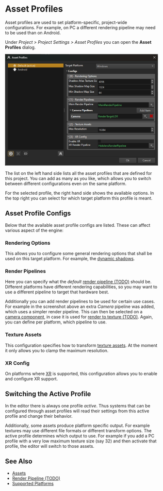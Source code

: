 # Asset Profiles

Asset profiles are used to set platform-specific, project-wide configurations. For example, on PC a different rendering pipeline may need to be used than on Android.

Under *Project > Project Settings > Asset Profiles* you can open the **Asset Profiles** dialog. 

![Asset Profiles Dialog](media/asset-profiles.png)

The list on the left hand side lists all the asset profiles that are defined for this project. You can add as many as you like, which allows you to switch between different configurations even on the same platform.

For the selected profile, the right hand side shows the available options. In the top right you can select for which target platform this profile is meant.

## Asset Profile Configs

Below that the available asset profile configs are listed. These can affect various aspect of the engine:

### Rendering Options

This allows you to configure some general rendering options that shall be used on this target platform. For example, the [dynamic shadows](../graphics/lighting/dynamic-shadows.md).

### Render Pipelines

Here you can specify what the *default* [render pipeline (TODO)](../graphics/render-pipeline-overview.md) should be. Different platforms have different rendering capabilities, so you may want to use a different pipeline to target that hardware best.

Additionally you can add render pipelines to be used for certain use cases. For example in the screenshot above an extra *Camera* pipeline was added, which uses a simpler render pipeline. This can then be selected on a [camera component](../graphics/camera-component.md), in case it is used for [render to texture (TODO)](../graphics/render-to-texture/render-to-texture.md). Again, you can define per platform, which pipeline to use.

### Texture Assets

This configuration specifies how to transform [texture assets](../graphics/textures-overview.md). At the moment it only allows you to clamp the maximum resolution.

### XR Config

On platforms where [XR](../xr/xr-overview.md) is supported, this configuration allows you to enable and configure XR support.

## Switching the Active Profile

In the editor there is always one profile *active*. Thus systems that can be configured through asset profiles will read their settings from this active profile and change their behavior.

Additionally, some assets produce platform specific output. For example textures may use different file formats or different transform options. The active profile determines which output to use. For example if you add a PC profile with a very low maximum texture size (say 32) and then activate that profile, the editor will switch to those assets.

## See Also

* [Assets](assets-overview.md)
* [Render Pipeline (TODO)](../graphics/render-pipeline-overview.md)
* [Supported Platforms](../build/supported-platforms.md)
